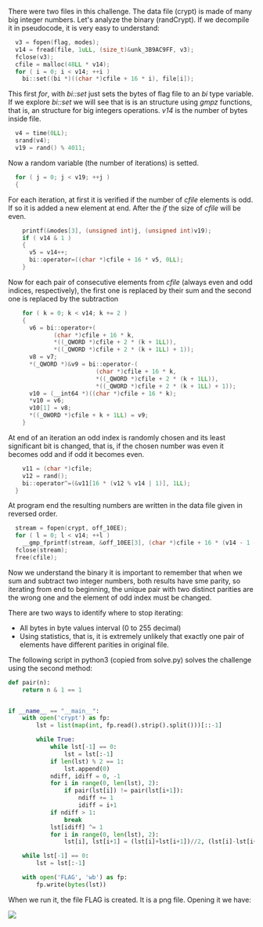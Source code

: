 There were two files in this challenge. The data file (crypt) is made of many big integer numbers. Let's analyze the binary (randCrypt). If we decompile it in pseudocode, it is very easy to understand:

```c
  v3 = fopen(flag, modes);
  v14 = fread(file, 1uLL, (size_t)&unk_3B9AC9FF, v3);
  fclose(v3);
  cfile = malloc(48LL * v14);
  for ( i = 0; i < v14; ++i )
    bi::set((bi *)((char *)cfile + 16 * i), file[i]);
```

This first *for*, with *bi::set* just sets the bytes of flag file to an *bi* type variable. If we explore *bi::set* we will see that is is an structure using *gmpz* functions, that is, an structure for big integers operations. *v14* is the number of bytes inside file.

```c
  v4 = time(0LL);
  srand(v4);
  v19 = rand() % 4011;
```

Now a random variable (the number of iterations) is setted.

```c
  for ( j = 0; j < v19; ++j )
  {
```

For each iteration, at first it is verified if the number of *cfile* elements is odd. If so it is added a new element at end. After the *if* the size of *cfile* will be even.

```c
    printf(&modes[3], (unsigned int)j, (unsigned int)v19);
    if ( v14 & 1 )
    {
      v5 = v14++;
      bi::operator=((char *)cfile + 16 * v5, 0LL);
    }
```

Now for each pair of consecutive elements from *cfile* (always even and odd indices, respectively), the first one is replaced by their sum and the second one is replaced by the subtraction

```c
    for ( k = 0; k < v14; k += 2 )
    {
      v6 = bi::operator+(
             (char *)cfile + 16 * k,
             *((_QWORD *)cfile + 2 * (k + 1LL)),
             *((_QWORD *)cfile + 2 * (k + 1LL) + 1));
      v8 = v7;
      *(_QWORD *)&v9 = bi::operator-(
                         (char *)cfile + 16 * k,
                         *((_QWORD *)cfile + 2 * (k + 1LL)),
                         *((_QWORD *)cfile + 2 * (k + 1LL) + 1));
      v10 = (__int64 *)((char *)cfile + 16 * k);
      *v10 = v6;
      v10[1] = v8;
      *((_OWORD *)cfile + k + 1LL) = v9;
    }
```

At end of an iteration an odd index is randomly chosen and its least significant bit is changed, that is, if the chosen number was even it becomes odd and if odd it becomes even.

```c
    v11 = (char *)cfile;
    v12 = rand();
    bi::operator^=(&v11[16 * (v12 % v14 | 1)], 1LL);
  }
```

At program end the resulting numbers are written in the data file given in reversed order.

```c
  stream = fopen(crypt, off_10EE);
  for ( l = 0; l < v14; ++l )
    __gmp_fprintf(stream, &off_10EE[3], (char *)cfile + 16 * (v14 - 1 - l));
  fclose(stream);
  free(cfile);
```

Now we understand the binary it is important to remember that when we sum and subtract two integer numbers, both results have sme parity, so iterating from end to beginning, the unique pair with two distinct parities are the wrong one and the element of odd index must be changed. 

There are two ways to identify where to stop iterating:

- All bytes in byte values interval (0 to 255 decimal)
- Using statistics, that is, it is extremely unlikely that exactly one pair of elements have different parities in original file.

The following script in python3 (copied from solve.py) solves the challenge using the second method:

```python
def pair(n):
    return n & 1 == 1


if __name__ == "__main__":
    with open('crypt') as fp:
        lst = list(map(int, fp.read().strip().split()))[::-1]

        while True:
            while lst[-1] == 0:
                lst = lst[:-1]
            if len(lst) % 2 == 1:
                lst.append(0)
            ndiff, idiff = 0, -1
            for i in range(0, len(lst), 2):
                if pair(lst[i]) != pair(lst[i+1]):
                    ndiff += 1
                    idiff = i+1
            if ndiff > 1:
                break
            lst[idiff] ^= 1
            for i in range(0, len(lst), 2):
                lst[i], lst[i+1] = (lst[i]+lst[i+1])//2, (lst[i]-lst[i+1])//2

    while lst[-1] == 0:
        lst = lst[:-1]

    with open('FLAG', 'wb') as fp:
        fp.write(bytes(lst))
```

When we run it, the file FLAG is created. It is a png file. Opening it we have:

![](https://i.ibb.co/jg7t85G/flag.png)

